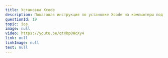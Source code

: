 ```yaml
---
title: Установка Xcode
description: Пошаговая инструкция по установке Xcode на компьютеры под управлением Mac OS.
questionId: 19
topic: ios
image: null
video: https://youtu.be/qtVbp0WcXy4
link: null
linkImage: null
text: null
---
```

